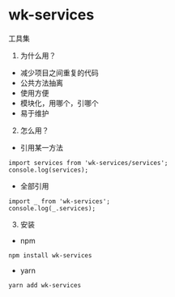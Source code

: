 # wk-services
工具集

1. 为什么用？

 * 减少项目之间重复的代码
 * 公共方法抽离
 * 使用方便
 * 模块化，用哪个，引哪个
 * 易于维护

2. 怎么用？

  * 引用某一方法
 ```
 import services from 'wk-services/services';
 console.log(services);
 ```

  * 全部引用
 ```
 import _ from 'wk-services';
 console.log(_.services);
 ```

3. 安装

  * npm

  `npm install wk-services`

  * yarn

  `yarn add wk-services`